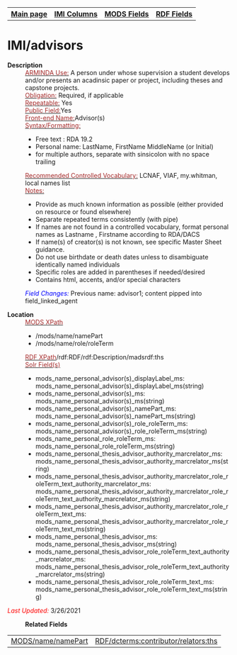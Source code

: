 <!DOCTYPE html>
<html>

<body>
<table style="width:100%">
  <tr>
    <th><a href="index.md">Main page</a></th>
	<th><a href="IMI.md">IMI Columns</a></th>
    <th><a href="MODS.md">MODS Fields</a></th>
    <th><a href="RDF.md">RDF Fields</a></th>
  </tr>
</table>

<h1>IMI/advisors</h1>  
<dl>
  <dt><b>Description</b></dt>
  <dd><ins><font color="brown">ARMINDA Use:</font></ins> A person under whose supervision a student develops and/or presents an acadinsic paper or project, including theses and capstone projects.</dd>
  <dd><ins><font color="brown">Obligation:</font></ins>  Required, if applicable</dd>
  <dd><ins><font color="brown">Repeatable:</font></ins> Yes</dd>
  <dd><ins><font color="brown">Public Field:</font></ins>Yes</dd>
  <dd><ins><font color="brown">Front-end Name:</font></ins>Advisor(s)</dd>
  <dd><ins><font color="brown">Syntax/Formatting:</font></ins>
	<ul>
		<li>Free text : RDA 19.2</li>
		<li>Personal name: LastName, FirstName MiddleName (or Initial)</li>
		<li>for multiple authors, separate with sinsicolon with no space trailing</li>
		</ul>
	</dd>
  <dd><ins><font color="brown">Recommended Controlled Vocabulary:</font></ins> LCNAF, VIAF, my.whitman, local names list</dd>
  <dd><ins><font color="brown">Notes: </font></ins>
	<ul>
		<li>Provide as much known information as possible (either provided on resource or found elsewhere)</li>
		<li>Separate repeated terms consistently (with pipe)</li>
		<li>If names are not found in a controlled vocabulary, format personal names as Lastname , Firstname according to RDA/DACS</li>
		<li>If name(s) of creator(s) is not known, see specific Master Sheet guidance.</li>
		<li>Do not use birthdate or death dates unless to disambiguate identically named individuals</li>
		<li>Specific roles are added in parentheses if needed/desired</li>
		<li>Contains html, accents, and/or special characters</li>
	</ul>
	</dd>
  <dd><font color="blue"><i>Field Changes: </i></font>Previous name: advisor1; content pipped into field_linked_agent</dd>
</dl>
<dl>
    <dt><b>Location</b></dt>
		 <dd> <ins><font color="brown">MODS XPath </font></ins>
			<ul>
				<li>/mods/name/namePart</li>
				<li>/mods/name/role/roleTerm</li>
			</ul>
		 </dd>
		<dd> <ins><font color="brown">RDF XPath</font></ins>/rdf:RDF/rdf:Description/madsrdf:ths</dd>
		<dd> <ins><font color="brown">Solr Field(s)</font></ins>
			<ul>
				<li>mods_name_personal_advisor(s)_displayLabel_ms: mods_name_personal_advisor(s)_displayLabel_ms(string)</li>
				<li>mods_name_personal_advisor(s)_ms: mods_name_personal_advisor(s)_ms(string)</li>
				<li>mods_name_personal_advisor(s)_namePart_ms: mods_name_personal_advisor(s)_namePart_ms(string)</li>
				<li>mods_name_personal_advisor(s)_role_roleTerm_ms: mods_name_personal_advisor(s)_role_roleTerm_ms(string)</li>
				<li>mods_name_personal_role_roleTerm_ms: mods_name_personal_role_roleTerm_ms(string)</li>
				<li>mods_name_personal_thesis_advisor_authority_marcrelator_ms: mods_name_personal_thesis_advisor_authority_marcrelator_ms(string)</li>
				<li>mods_name_personal_thesis_advisor_authority_marcrelator_role_roleTerm_text_authority_marcrelator_ms: mods_name_personal_thesis_advisor_authority_marcrelator_role_roleTerm_text_authority_marcrelator_ms(string)</li>
				<li>mods_name_personal_thesis_advisor_authority_marcrelator_role_roleTerm_text_ms: mods_name_personal_thesis_advisor_authority_marcrelator_role_roleTerm_text_ms(string)</li>
				<li>mods_name_personal_thesis_advisor_ms: mods_name_personal_thesis_advisor_ms(string)</li>
				<li>mods_name_personal_thesis_advisor_role_roleTerm_text_authority_marcrelator_ms: mods_name_personal_thesis_advisor_role_roleTerm_text_authority_marcrelator_ms(string)</li>
				<li>mods_name_personal_thesis_advisor_role_roleTerm_text_ms: mods_name_personal_thesis_advisor_role_roleTerm_text_ms(string)</li>
			</ul>
		</dd>
</dl>
	<p><font color="red"><i>Last Updated: </i></font>3/26/2021</p>
</dl>
<dl>
	<dd><b>Related Fields</b></dd>
		<table>
			<td><a href="mods.name.md">MODS/name/namePart</a></td>
			<td><a href="rdf.relators.ths.md">RDF/dcterms:contributor/relators:ths</a></td>
		</table>
</dl>
</body>
</html>